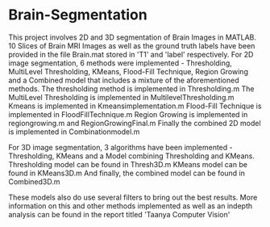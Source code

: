 # Brain-Segmentation
This project involves 2D and 3D segmentation of Brain Images in MATLAB.
10 Slices of Brain MRI Images as well as the ground truth labels have been provided in the file Brain.mat stored in 'T1' and 'label' respectively.
For 2D image segmentation, 6 methods were implemented - Thresholding, MultiLevel Thresholding, KMeans, Flood-Fill Technique, Region Growing and a Combined model that includes a mixture of the aforementioned methods.
The thresholding method is implemented in Thresholding.m
The MultiLevel Thresholding is implemented in MultilevelThresholding.m
Kmeans is implemented in Kmeansimplementation.m
Flood-Fill Technique is implemented in FloodFillTechnique.m
Region Growing is implemented in regiongrowing.m and RegionGrowingFinal.m
Finally the combined 2D model is implemented in Combinationmodel.m

For 3D image segmentation, 3 algorithms have been implemented - Thresholding, KMeans and a Model combining Thresholding and KMeans.
Thresholding model can be found in Thresh3D.m
KMeans model can be found in KMeans3D.m
And finally, the combined model can be found in Combined3D.m

These models also do use several filters to bring out the best results. More information on this and other methods implemented as well as an indepth analysis can be found in the report titled 'Taanya Computer Vision'
